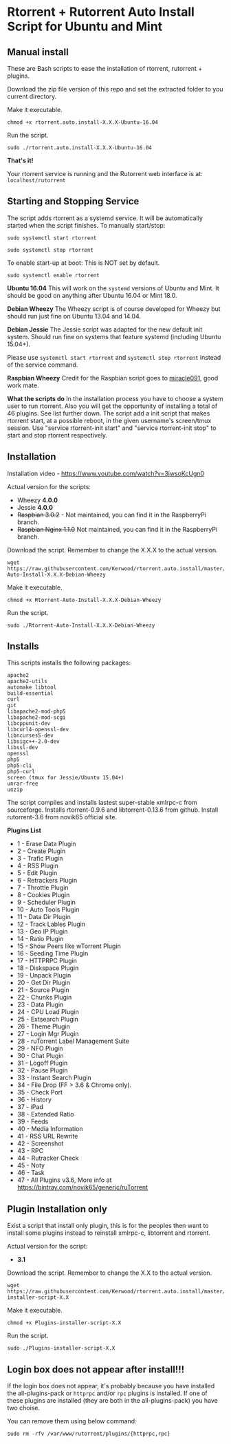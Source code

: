 
# Rtorrent + Rutorrent Auto Install Script for Ubuntu and Mint

## Manual install
These are Bash scripts to ease the installation of rtorrent, rutorrent + plugins.

Download the zip file version of this repo and set the extracted folder to you current directory.

Make it executable. 

	chmod +x rtorrent.auto.install-X.X.X-Ubuntu-16.04

Run the script. 

	sudo ./rtorrent.auto.install-X.X.X-Ubuntu-16.04
	
**That's it!**

Your rtorrent service is running and the Rutorrent web interface is at:
`localhost/rutorrent`
	
Starting and Stopping Service
-----------------------------

The script adds rtorrent as a systemd service. It will be automatically started when the script finishes. To manually start/stop:

    sudo systemctl start rtorrent
    
    sudo systemctl stop rtorrent
    
To enable start-up at boot: This is NOT set by default.

    sudo systemctl enable rtorrent

**Ubuntu 16.04**
This will work on the `systemd` versions of Ubuntu and Mint. It should be good on anything after Ubuntu 16.04 or Mint 18.0.

**Debian Wheezy**
The Wheezy script is of course developed for Wheezy but should run just fine on Ubuntu 13.04 and 14.04.

**Debian Jessie**
The Jessie script was adapted for the new default init system. Should run fine on systems that feature systemd (including Ubuntu 15.04+).

Please use `systemctl start rtorrent` and `systemctl stop rtorrent` instead of the service command.

**Raspbian Wheezy**
Credit for the Raspbian script goes to [miracle091](https://github.com/miracle091), good work mate.

**What the scripts do**
In the installation process you have to choose a system user to run rtorrent.
Also you will get the opportunity of installing a total of 46 plugins. See list further down.
The script add a init script that makes rtorrent start, at a possible reboot, in the
given username's screen/tmux session. Use "service rtorrent-init start" and
"service rtorrent-init stop" to start and stop rtorrent respectively.


Installation
------------

Installation video - https://www.youtube.com/watch?v=3iwsoKcUgn0

Actual version for the scripts: 
- Wheezy **4.0.0**
- Jessie **4.0.0**
- ~~Raspbian 3.0.2~~ - Not maintained, you can find it in the RaspberryPi branch.
- ~~Raspbian Nginx 1.1.0~~ Not maintained, you can find it in the RaspberryPi branch.

Download the script. Remember to change the X.X.X to the actual version.

	wget https://raw.githubusercontent.com/Kerwood/rtorrent.auto.install/master/Rtorrent-Auto-Install-X.X.X-Debian-Wheezy

Make it executable.

	chmod +x Rtorrent-Auto-Install-X.X.X-Debian-Wheezy

Run the script.

	sudo ./Rtorrent-Auto-Install-X.X.X-Debian-Wheezy


Installs
--------

This scripts installs the following packages:

	apache2
	apache2-utils
	automake libtool
	build-essential
	curl
	git
	libapache2-mod-php5
	libapache2-mod-scgi
	libcppunit-dev
	libcurl4-openssl-dev
	libncurses5-dev
	libsigc++-2.0-dev
	libssl-dev
	openssl
	php5
	php5-cli
	php5-curl
	screen (tmux for Jessie/Ubuntu 15.04+)
	unrar-free
	unzip

The script compiles and installs lastest super-stable xmlrpc-c from sourceforge.
Installs rtorrent-0.9.6 and libtorrent-0.13.6 from github.
Install rutorrent-3.6 from novik65 official site.

**Plugins List**

- 1 - Erase Data Plugin
- 2 - Create Plugin
- 3 - Trafic Plugin
- 4 - RSS Plugin
- 5 - Edit Plugin
- 6 - Retrackers Plugin
- 7 - Throttle Plugin
- 8 - Cookies Plugin
- 9 - Scheduler Plugin
- 10 - Auto Tools Plugin
- 11 - Data Dir Plugin
- 12 - Track Lables Plugin
- 13 - Geo IP Plugin
- 14 - Ratio Plugin
- 15 - Show Peers like wTorrent Plugin
- 16 - Seeding Time Plugin
- 17 - HTTPRPC Plugin
- 18 - Diskspace Plugin
- 19 - Unpack Plugin
- 20 - Get Dir Plugin
- 21 - Source Plugin
- 22 - Chunks Plugin
- 23 - Data Plugin
- 24 - CPU Load Plugin
- 25 - Extsearch Plugin
- 26 - Theme Plugin
- 27 - Login Mgr Plugin
- 28 - ruTorrent Label Management Suite
- 29 - NFO Plugin
- 30 - Chat Plugin
- 31 - Logoff Plugin
- 32 - Pause Plugin
- 33 - Instant Search Plugin
- 34 - File Drop (FF > 3.6 & Chrome only).
- 35 - Check Port
- 36 - History
- 37 - iPad
- 38 - Extended Ratio
- 39 - Feeds
- 40 - Media Information
- 41 - RSS URL Rewrite
- 42 - Screenshot
- 43 - RPC
- 44 - Rutracker Check
- 45 - Noty
- 46 - Task
- 47 - All Plugins v3.6, More info at https://bintray.com/novik65/generic/ruTorrent


Plugin Installation only
------------------------

Exist a script that install only plugin, this is for the peoples then want to install some plugins instead to reinstall xmlrpc-c, libtorrent and rtorrent.

Actual version for the script: 
- **3.1**

Download the script. Remember to change the X.X to the actual version.

	wget https://raw.githubusercontent.com/Kerwood/rtorrent.auto.install/master/Plugins-installer-script-X.X

Make it executable.

	chmod +x Plugins-installer-script-X.X

Run the script.

	sudo ./Plugins-installer-script-X.X


Login box does not appear after install!!!
-----------------------------------------

If the login box does not appear, it's probably because you have installed the all-plugins-pack or `httprpc` and/or `rpc` plugins is installed.
If one of these plugins are installed (they are both in the all-plugins-pack) you have two choise.

You can remove them using below command:

	sudo rm -rfv /var/www/rutorrent/plugins/{httprpc,rpc}
	
